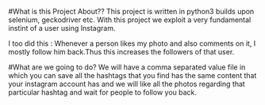 #What is this Project About??
This project is written in python3 builds upon selenium, geckodriver etc.
With this project we exploit a very fundamental instint of a user using 
Instagram. 

I too did this :
Whenever a person likes my photo and also comments on it, I mostly follow him 
back.Thus this increases the followers of that user.

#What are we going to do?
We will have a comma separated value file in which you can save all the hashtags 
that you find has the same content that your instagram account has and we will
like all the photos regarding that particular hashtag and wait for people to follow you back. 
 
